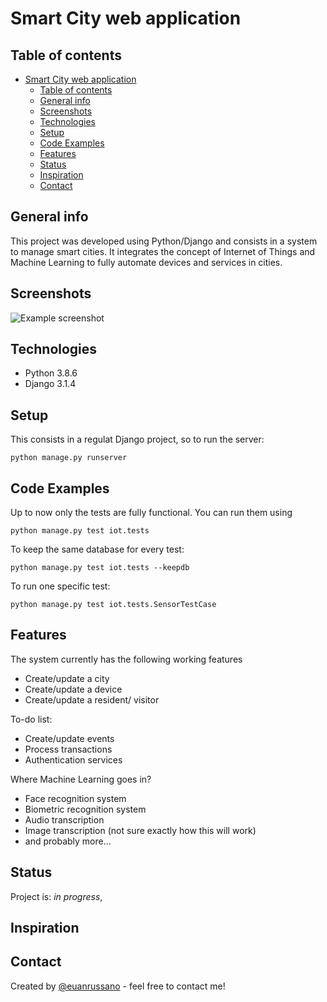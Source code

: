 # Smart City web application

## Table of contents
- [Smart City web application](#smart-city-web-application)
  - [Table of contents](#table-of-contents)
  - [General info](#general-info)
  - [Screenshots](#screenshots)
  - [Technologies](#technologies)
  - [Setup](#setup)
  - [Code Examples](#code-examples)
  - [Features](#features)
  - [Status](#status)
  - [Inspiration](#inspiration)
  - [Contact](#contact)

## General info
This project was developed using Python/Django and consists in a system to manage smart cities. It integrates the concept of Internet of Things and Machine Learning to fully automate devices and services in cities.

## Screenshots
![Example screenshot](./img/screenshot.png)

## Technologies
* Python 3.8.6
* Django 3.1.4

## Setup
<!--Describe how to install / setup your local environement / add link to demo version.-->
This consists in a regulat Django project, so to run the server:
```
python manage.py runserver
```

## Code Examples
<!--Show examples of usage:
`put-your-code-here`-->
Up to now only the tests are fully functional. You can run them using

```
python manage.py test iot.tests
```

To keep the same database for every test:
```
python manage.py test iot.tests --keepdb
```

To run one specific test:
```
python manage.py test iot.tests.SensorTestCase
```

## Features
The system currently has the following working features
* Create/update a city
* Create/update a device
* Create/update a resident/ visitor

To-do list:
* Create/update events
* Process transactions
* Authentication services

Where Machine Learning goes in?
* Face recognition system
* Biometric recognition system
* Audio transcription
* Image transcription (not sure exactly how this will work)
* and probably more...
  
## Status
Project is: _in progress_,<!-- _finished_, _no longer continue_ and why?-->

## Inspiration

## Contact
Created by [@euanrussano](https://e-sophia.netlify.app) - feel free to contact me!